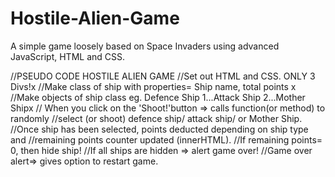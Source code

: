 # Hostile-Alien-Game
A simple game loosely based on Space Invaders using advanced JavaScript, HTML and CSS.

//PSEUDO CODE HOSTILE ALIEN GAME
//Set out HTML and CSS. ONLY 3 Divs!x
//Make class of ship with properties= Ship name, total points x
//Make objects of ship class eg. Defence Ship 1...Attack Ship 2...Mother Shipx
// When you click on the 'Shoot!'button => calls function(or method) to randomly
//select (or shoot) defence ship/ attack ship/ or Mother Ship.
//Once ship has been selected, points deducted depending on ship type and
//remaining points counter updated (innerHTML).
//If remaining points= 0, then hide ship!
//If all ships are hidden => alert game over!
//Game over alert=> gives option to restart game.

